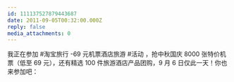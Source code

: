 ```yaml
---
id: 111137527879443687
date: 2011-09-05T00:32:00.000Z
reply: false
media_attachments: 0
---
```


我正在参加 #淘宝旅行 -69 元机票酒店旅游 #活动 ，抢中秋国庆 8000 张特价机票（低至 69 元），还有精选 100 件旅游酒店产品团购，9 月 6 日仅此一天！你也来参加吧： ​​​​

